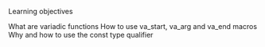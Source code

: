 Learning objectives

What are variadic functions How to use va_start, va_arg and va_end macros Why and how to use the const type qualifier
